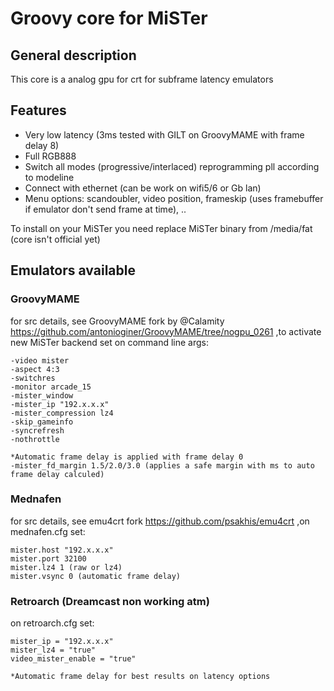 # Groovy core for MiSTer

## General description
This core is a analog gpu for crt for subframe latency emulators

## Features
- Very low latency (3ms tested with GILT on GroovyMAME with frame delay 8)
- Full RGB888
- Switch all modes (progressive/interlaced) reprogramming pll according to modeline
- Connect with ethernet (can be work on wifi5/6 or Gb lan)
- Menu options: scandoubler, video position, frameskip (uses framebuffer if emulator don't send frame at time), ..

To install on your MiSTer you need replace MiSTer binary from /media/fat (core isn't official yet)
  
## Emulators available

### GroovyMAME
 for src details, see GroovyMAME fork by @Calamity https://github.com/antonioginer/GroovyMAME/tree/nogpu_0261
 ,to activate new MiSTer backend set on command line args:
  
    -video mister 
    -aspect 4:3 
    -switchres 
    -monitor arcade_15 
    -mister_window 
    -mister_ip "192.x.x.x" 
    -mister_compression lz4 
    -skip_gameinfo 
    -syncrefresh 
    -nothrottle
    
    *Automatic frame delay is applied with frame delay 0
    -mister_fd_margin 1.5/2.0/3.0 (applies a safe margin with ms to auto frame delay calculed)
    
### Mednafen 
  for src details, see emu4crt fork https://github.com/psakhis/emu4crt
  ,on mednafen.cfg set:
  
    mister.host "192.x.x.x"
    mister.port 32100
    mister.lz4 1 (raw or lz4)
    mister.vsync 0 (automatic frame delay)
  
  
### Retroarch (Dreamcast non working atm)
  
  on retroarch.cfg set:
  
    mister_ip = "192.x.x.x"
    mister_lz4 = "true"
    video_mister_enable = "true"

    *Automatic frame delay for best results on latency options





